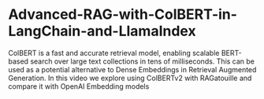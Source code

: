 # Advanced-RAG-with-ColBERT-in-LangChain-and-LlamaIndex
ColBERT is a fast and accurate retrieval model, enabling scalable BERT-based search over large text collections in tens of milliseconds. This can be used as a potential alternative to Dense Embeddings in Retrieval Augmented Generation. In this video we explore using ColBERTv2 with RAGatouille and compare it with OpenAI Embedding models
